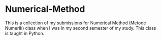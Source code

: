 # Numerical-Method
This is a collection of my submissions for Numerical Method (Metode Numerik) class when I was in my second semester of my study. This class is taught in Python.
